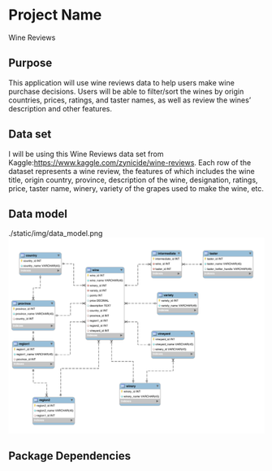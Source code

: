 # Project Name

Wine Reviews

## Purpose

This application will use wine reviews data to help users make wine purchase decisions. Users will be able to filter/sort the wines by origin countries, prices, ratings, and taster names, as well as review the wines’ description and other features.

## Data set

 I will be using this Wine Reviews data set from Kaggle:https://www.kaggle.com/zynicide/wine-reviews. Each row of the dataset represents a wine review, the features of which includes the wine title, origin country, province, description of the wine, designation, ratings, price, taster name, winery, variety of the grapes used to make the wine, etc.

## Data model

./static/img/data_model.png
![data model](static/img/data_model.png)

## Package Dependencies